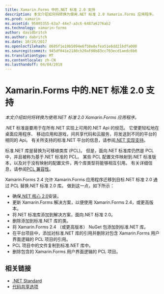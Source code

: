 ```yaml
---
title: Xamarin.Forms 中的.NET 标准 2.0 支持
description: 本文介绍如何将转换为使用.NET 标准 2.0 Xamarin.Forms 应用程序。
ms.prod: xamarin
ms.assetid: 95805355-63a7-44e7-a3c6-6487a6276ab2
ms.technology: xamarin-forms
author: davidbritch
ms.author: dabritch
ms.date: 10/24/2017
ms.openlocfilehash: 8685f1e10b5094e6f58e8efea51e6dd216dfa000
ms.sourcegitcommit: 945df041e2180cb20af08b83cc703ecd1aedc6b0
ms.translationtype: MT
ms.contentlocale: zh-CN
ms.lasthandoff: 04/04/2018
---
```

# <a name="net-standard-20-support-in-xamarinforms"></a>Xamarin.Forms 中的.NET 标准 2.0 支持

_本文介绍如何将转换为使用.NET 标准 2.0 Xamarin.Forms 应用程序。_

.NET 标准是要用于在所有.NET 实现上可用的.NET Api 的规范。 它使更轻松地在桌面应用程序、 移动应用和游戏，间共享代码和云服务，将发送到不同的平台的相同的 Api。 有关所支持的标准.NET 平台的信息，请参阅[.NET 实现支持](/dotnet/standard/net-standard#net-implementation-support/)。

标准.NET 库是替换为可移植类库 (PCL)。 但是，面向.NET 标准库仍然是 PCL 中，并且被称为基于.NET 标准的 PCL。 某些 PCL 配置文件映射到.NET 标准版本，以及对于没有映射的配置文件，两个库类型将能够相互引用。 有关详细信息，请参阅[PCL 兼容性](/dotnet/standard/net-standard#pcl-compatibility)。

Xamarin.Forms 2.4 允许 Xamarin.Forms 应用程序迁移到目标.NET 标准 2.0 通过 PCL 替换.NET 标准 2.0 库。 做到这一点，如下所示：

- 确保[.NET 核心 2.0](https://www.microsoft.com/net/download/core)安装。
- 更新 Xamarin.Forms 解决方案，以便使用 Xamarin.Forms 2.4，或更高版本。
- 将.NET 标准库添加到解决方案，面向.NET 标准 2.0。
- 删除添加到标准.NET 库的类。
- 将 Xamarin.Forms 2.4 （或更高版本） NuGet 包添加到标准.NET 库。
- 在平台项目中，添加对标准.NET 库的引用并删除对包含 Xamarin.Forms 用户界面逻辑的 PCL 项目的引用。
- PCL 项目中的文件复制到标准.NET 库中。
- 删除包含的 Xamarin.Forms 用户界面逻辑的 PCL 项目。


## <a name="related-links"></a>相关链接

- [.NET Standard](~/cross-platform/app-fundamentals/net-standard.md)
- [代码共享选项](~/cross-platform/app-fundamentals/code-sharing.md)
